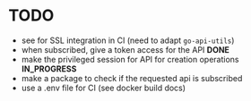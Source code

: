 # TODO

- see for SSL integration in CI (need to adapt `go-api-utils`)
- when subscribed, give a token access for the API **DONE**
- make the privileged session for API for creation operations **IN_PROGRESS**
- make a package to check if the requested api is subscribed
- use a .env file for CI (see docker build docs)


